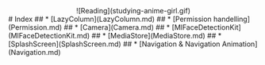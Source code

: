 <div align="center"> ![Reading](studying-anime-girl.gif) </div>
# Index
## * [LazyColumn](LazyColumn.md)
## * [Permission handelling](Permission.md)
## * [Camera](Camera.md)
## * [MlFaceDetectionKit](MlFaceDetectionKit.md)
## * [MediaStore](MediaStore.md)
## * [SplashScreen](SplashScreen.md)
## * [Navigation & Navigation Animation](Navigation.md)

